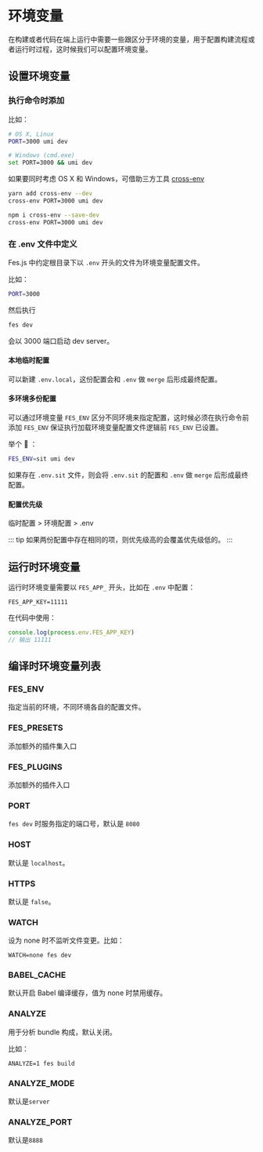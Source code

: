 # 环境变量
在构建或者代码在端上运行中需要一些跟区分于环境的变量，用于配置构建流程或者运行时过程，这时候我们可以配置环境变量。


## 设置环境变量

### 执行命令时添加
比如：
```bash
# OS X, Linux
PORT=3000 umi dev

# Windows (cmd.exe)
set PORT=3000 && umi dev
```
如果要同时考虑 OS X 和 Windows，可借助三方工具 [cross-env](https://github.com/kentcdodds/cross-env)
<CodeGroup>
  <CodeGroupItem title="YARN" active>

```bash
yarn add cross-env --dev
cross-env PORT=3000 umi dev
```

  </CodeGroupItem>
  <CodeGroupItem title="NPM">

```bash
npm i cross-env --save-dev
cross-env PORT=3000 umi dev
```

  </CodeGroupItem>
</CodeGroup>

### 在 .env 文件中定义
Fes.js 中约定根目录下以 `.env` 开头的文件为环境变量配置文件。

比如：
```bash
PORT=3000
```
然后执行
```bash
fes dev
```
会以 3000 端口启动 dev server。

#### 本地临时配置
可以新建 `.env.local`，这份配置会和 `.env` 做 `merge` 后形成最终配置。

#### 多环境多份配置
可以通过环境变量 `FES_ENV` 区分不同环境来指定配置，这时候必须在执行命令前添加 `FES_ENV` 保证执行加载环境变量配置文件逻辑前 `FES_ENV` 已设置。

举个 🌰 ：
```bash
FES_ENV=sit umi dev
```
如果存在 `.env.sit` 文件，则会将 `.env.sit` 的配置和 `.env` 做 `merge` 后形成最终配置。

#### 配置优先级

临时配置 > 环境配置 > .env

::: tip
如果两份配置中存在相同的项，则优先级高的会覆盖优先级低的。
::: 

## 运行时环境变量
运行时环境变量需要以 `FES_APP_` 开头，比如在 `.env` 中配置：
```
FES_APP_KEY=11111
```
在代码中使用：
```js
console.log(process.env.FES_APP_KEY)
// 输出 11111
```

## 编译时环境变量列表

### FES_ENV
指定当前的环境，不同环境各自的配置文件。

### FES_PRESETS
添加额外的插件集入口

### FES_PLUGINS
添加额外的插件入口

### PORT
`fes dev` 时服务指定的端口号，默认是 `8080`

### HOST
默认是 `localhost`。

### HTTPS
默认是 `false`。

### WATCH
设为 none 时不监听文件变更。比如：
```
WATCH=none fes dev
```

### BABEL_CACHE
默认开启 Babel 编译缓存，值为 none 时禁用缓存。

### ANALYZE
用于分析 bundle 构成，默认关闭。

比如：
```
ANALYZE=1 fes build
```

### ANALYZE_MODE
默认是`server`

### ANALYZE_PORT
默认是`8888`
